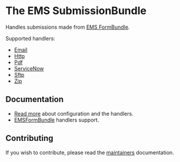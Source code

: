 # The EMS SubmissionBundle

Handles submissions made from [EMS FormBundle](https://github.com/ems-project/EMSFormBundle). 

Supported handlers:
* [Email](../master/src/Resources/doc/handlers/email.md)
* [Http](../master/src/Resources/doc/handlers/http.md)
* [Pdf](../master/src/Resources/doc/handlers/pdf.md)
* [ServiceNow](../master/src/Resources/doc/handlers/serviceNow.md)
* [Sftp](../master/src/Resources/doc/handlers/sftp.md)
* [Zip](../master/src/Resources/doc/handlers/zip.md)

## Documentation

* [Read more](../master/src/Resources/doc/index.md) about configuration and the handlers.
* [EMSFormBundle](https://github.com/ems-project/EMSFormBundle/blob/master/Resources/doc/handlers.md) handlers support. 

## Contributing

If you wish to contribute, please read the [maintainers](https://github.com/ems-project/maintainers) documentation.

